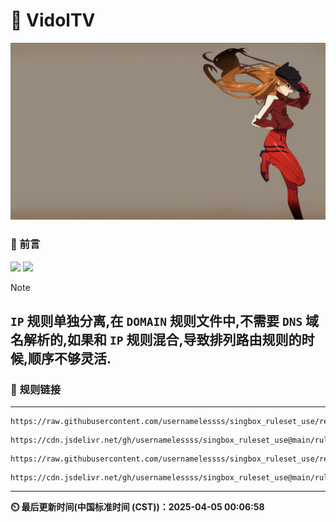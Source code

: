 
# 🧸 VidolTV
![](https://raw.githubusercontent.com/usernamelessss/picture-bed/main/images/202504042256831.jpg)
### 📣 前言
![](https://shields.io/badge/-移除重复规则-ff69b4) ![](https://shields.io/badge/-IP&nbsp;规则单独存放不与&nbsp;DOMAIN&nbsp;等混合-green)
> [!NOTE]
**`IP` 规则单独分离,在 `DOMAIN` 规则文件中,不需要 `DNS` 域名解析的,如果和 `IP` 规则混合,导致排列路由规则的时候,顺序不够灵活.**
---

###  🔗 规则链接
---

```url
https://raw.githubusercontent.com/usernamelessss/singbox_ruleset_use/refs/heads/main/rule/VidolTV/VidolTV_No_IP.json
```

```url
https://cdn.jsdelivr.net/gh/usernamelessss/singbox_ruleset_use@main/rule/VidolTV/VidolTV_No_IP.json
```

```url
https://raw.githubusercontent.com/usernamelessss/singbox_ruleset_use/refs/heads/main/rule/VidolTV/VidolTV_No_IP.srs
```

```url
https://cdn.jsdelivr.net/gh/usernamelessss/singbox_ruleset_use@main/rule/VidolTV/VidolTV_No_IP.srs
```

---
**⏲️ 最后更新时间(中国标准时间 (CST))：2025-04-05 00:06:58**